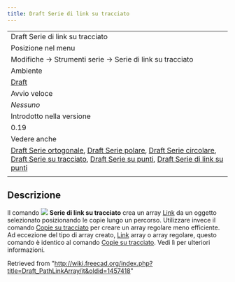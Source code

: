 ```yaml
---
title: Draft Serie di link su tracciato
---
```

|  |
| --- |
| Draft Serie di link su tracciato |
| Posizione nel menu |
| Modifiche → Strumenti serie → Serie di link su tracciato |
| Ambiente |
| [Draft](/Draft_Workbench/it "Draft Workbench/it") |
| Avvio veloce |
| *Nessuno* |
| Introdotto nella versione |
| 0.19 |
| Vedere anche |
| [Draft Serie ortogonale](/Draft_OrthoArray/it "Draft OrthoArray/it"), [Draft Serie polare](/Draft_PolarArray/it "Draft PolarArray/it"), [Draft Serie circolare](/Draft_CircularArray/it "Draft CircularArray/it"), [Draft Serie su tracciato](/Draft_PathArray/it "Draft PathArray/it"), [Draft Serie su punti](/Draft_PointArray/it "Draft PointArray/it"), [Draft Serie di link su punti](/Draft_PointLinkArray/it "Draft PointLinkArray/it") |
|  |

## Descrizione

Il comando ![](/images/Draft_PathLinkArray.svg) **Serie di link su tracciato** crea un array [Link](/App_Link/it "App Link/it") da un oggetto selezionato posizionando le copie lungo un percorso. Utilizzare invece il comando [Copie su tracciato](/Draft_PathArray/it "Draft PathArray/it") per creare un array regolare meno efficiente. Ad eccezione del tipo di array creato, [Link](/App_Link/it "App Link/it") array o array regolare, questo comando è identico al comando [Copie su tracciato](/Draft_PathArray "Draft PathArray"). Vedi lì per ulteriori informazioni.

Retrieved from "<http://wiki.freecad.org/index.php?title=Draft_PathLinkArray/it&oldid=1457418>"